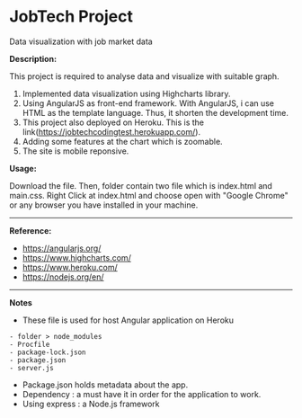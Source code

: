 # JobTech Project

Data visualization with job market data

**Description:**

This project is required to analyse data and visualize with suitable graph.

1. Implemented data visualization using Highcharts library.
2. Using AngularJS as front-end framework. With AngularJS, i can use HTML as the template language. Thus, it shorten the development time.
3. This project also deployed on Heroku. This is the link(https://jobtechcodingtest.herokuapp.com/).
4. Adding some features at the chart which is zoomable.
5. The site is mobile reponsive.

**Usage:**

Download the file. Then, folder contain two file which is index.html and main.css.
Right Click at index.html and choose open with "Google Chrome" or any browser you have installed in your machine.

---
**Reference:**
- https://angularjs.org/
- https://www.highcharts.com/
- https://www.heroku.com/
- https://nodejs.org/en/

---
**Notes**
- These file is used for host Angular application on Heroku
```
- folder > node_modules
- Procfile
- package-lock.json
- package.json
- server.js
```
- Package.json holds metadata about the app.
- Dependency : a must have it in order for the application to work.
- Using express : a Node.js framework
